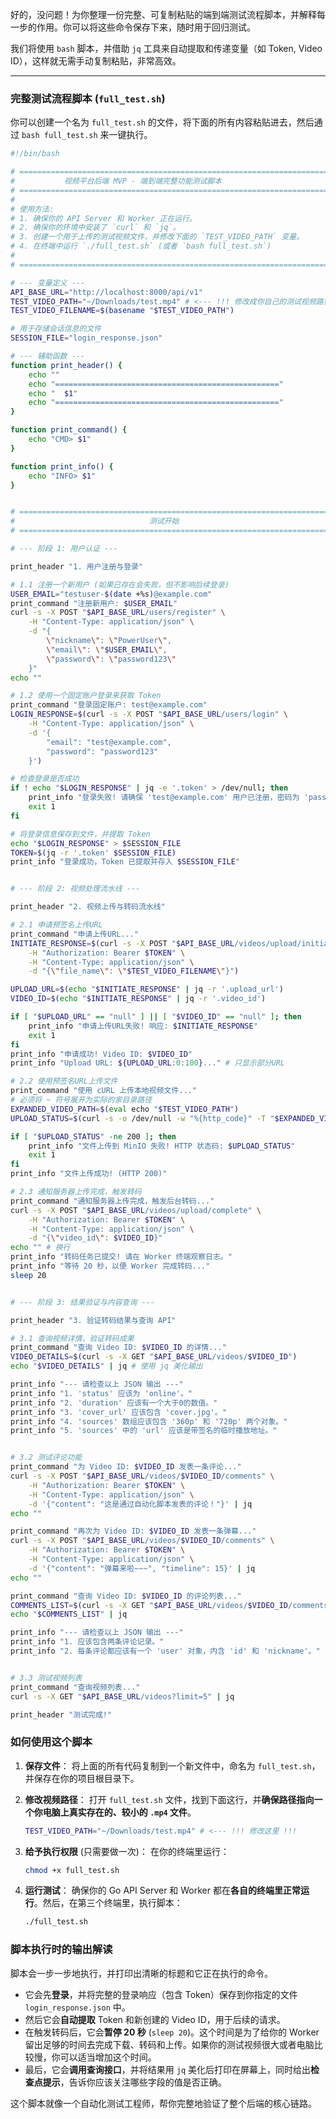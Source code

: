 好的，没问题！为你整理一份完整、可复制粘贴的端到端测试流程脚本，并解释每一步的作用。你可以将这些命令保存下来，随时用于回归测试。

我们将使用 `bash` 脚本，并借助 `jq` 工具来自动提取和传递变量（如 Token, Video ID），这样就无需手动复制粘贴，非常高效。

---

### **完整测试流程脚本 (`full_test.sh`)**

你可以创建一个名为 `full_test.sh` 的文件，将下面的所有内容粘贴进去，然后通过 `bash full_test.sh` 来一键执行。

```bash
#!/bin/bash

# ==============================================================================
#           视频平台后端 MVP - 端到端完整功能测试脚本
# ==============================================================================
#
# 使用方法:
# 1. 确保你的 API Server 和 Worker 正在运行。
# 2. 确保你的环境中安装了 `curl` 和 `jq`。
# 3. 创建一个用于上传的测试视频文件，并修改下面的 `TEST_VIDEO_PATH` 变量。
# 4. 在终端中运行 `./full_test.sh` (或者 `bash full_test.sh`)
#
# ==============================================================================

# --- 变量定义 ---
API_BASE_URL="http://localhost:8000/api/v1"
TEST_VIDEO_PATH="~/Downloads/test.mp4" # <--- !!! 修改成你自己的测试视频路径 !!!
TEST_VIDEO_FILENAME=$(basename "$TEST_VIDEO_PATH")

# 用于存储会话信息的文件
SESSION_FILE="login_response.json"

# --- 辅助函数 ---
function print_header() {
    echo ""
    echo "=================================================="
    echo "  $1"
    echo "=================================================="
}

function print_command() {
    echo "CMD> $1"
}

function print_info() {
    echo "INFO> $1"
}


# ==============================================================================
#                              测试开始
# ==============================================================================

# --- 阶段 1: 用户认证 ---

print_header "1. 用户注册与登录"

# 1.1 注册一个新用户 (如果已存在会失败，但不影响后续登录)
USER_EMAIL="testuser-$(date +%s)@example.com"
print_command "注册新用户: $USER_EMAIL"
curl -s -X POST "$API_BASE_URL/users/register" \
    -H "Content-Type: application/json" \
    -d "{
        \"nickname\": \"PowerUser\",
        \"email\": \"$USER_EMAIL\",
        \"password\": \"password123\"
    }"
echo ""

# 1.2 使用一个固定账户登录来获取 Token
print_command "登录固定账户: test@example.com"
LOGIN_RESPONSE=$(curl -s -X POST "$API_BASE_URL/users/login" \
    -H "Content-Type: application/json" \
    -d '{
        "email": "test@example.com",
        "password": "password123"
    }')

# 检查登录是否成功
if ! echo "$LOGIN_RESPONSE" | jq -e '.token' > /dev/null; then
    print_info "登录失败! 请确保 'test@example.com' 用户已注册，密码为 'password123'。"
    exit 1
fi

# 将登录信息保存到文件，并提取 Token
echo "$LOGIN_RESPONSE" > $SESSION_FILE
TOKEN=$(jq -r '.token' $SESSION_FILE)
print_info "登录成功，Token 已提取并存入 $SESSION_FILE"


# --- 阶段 2: 视频处理流水线 ---

print_header "2. 视频上传与转码流水线"

# 2.1 申请预签名上传URL
print_command "申请上传URL..."
INITIATE_RESPONSE=$(curl -s -X POST "$API_BASE_URL/videos/upload/initiate" \
    -H "Authorization: Bearer $TOKEN" \
    -H "Content-Type: application/json" \
    -d "{\"file_name\": \"$TEST_VIDEO_FILENAME\"}")

UPLOAD_URL=$(echo "$INITIATE_RESPONSE" | jq -r '.upload_url')
VIDEO_ID=$(echo "$INITIATE_RESPONSE" | jq -r '.video_id')

if [ "$UPLOAD_URL" == "null" ] || [ "$VIDEO_ID" == "null" ]; then
    print_info "申请上传URL失败! 响应: $INITIATE_RESPONSE"
    exit 1
fi
print_info "申请成功! Video ID: $VIDEO_ID"
print_info "Upload URL: ${UPLOAD_URL:0:100}..." # 只显示部分URL

# 2.2 使用预签名URL上传文件
print_command "使用 cURL 上传本地视频文件..."
# 必须将 ~ 符号展开为实际的家目录路径
EXPANDED_VIDEO_PATH=$(eval echo "$TEST_VIDEO_PATH")
UPLOAD_STATUS=$(curl -s -o /dev/null -w "%{http_code}" -T "$EXPANDED_VIDEO_PATH" "$UPLOAD_URL")

if [ "$UPLOAD_STATUS" -ne 200 ]; then
    print_info "文件上传到 MinIO 失败! HTTP 状态码: $UPLOAD_STATUS"
    exit 1
fi
print_info "文件上传成功! (HTTP 200)"

# 2.3 通知服务器上传完成，触发转码
print_command "通知服务器上传完成，触发后台转码..."
curl -s -X POST "$API_BASE_URL/videos/upload/complete" \
    -H "Authorization: Bearer $TOKEN" \
    -H "Content-Type: application/json" \
    -d "{\"video_id\": $VIDEO_ID}"
echo "" # 换行
print_info "转码任务已提交! 请在 Worker 终端观察日志。"
print_info "等待 20 秒，以便 Worker 完成转码..."
sleep 20


# --- 阶段 3: 结果验证与内容查询 ---

print_header "3. 验证转码结果与查询 API"

# 3.1 查询视频详情，验证转码成果
print_command "查询 Video ID: $VIDEO_ID 的详情..."
VIDEO_DETAILS=$(curl -s -X GET "$API_BASE_URL/videos/$VIDEO_ID")
echo "$VIDEO_DETAILS" | jq # 使用 jq 美化输出

print_info "--- 请检查以上 JSON 输出 ---"
print_info "1. 'status' 应该为 'online'。"
print_info "2. 'duration' 应该有一个大于0的数值。"
print_info "3. 'cover_url' 应该包含 'cover.jpg'。"
print_info "4. 'sources' 数组应该包含 '360p' 和 '720p' 两个对象。"
print_info "5. 'sources' 中的 'url' 应该是带签名的临时播放地址。"


# 3.2 测试评论功能
print_command "为 Video ID: $VIDEO_ID 发表一条评论..."
curl -s -X POST "$API_BASE_URL/videos/$VIDEO_ID/comments" \
    -H "Authorization: Bearer $TOKEN" \
    -H "Content-Type: application/json" \
    -d '{"content": "这是通过自动化脚本发表的评论！"}' | jq
echo ""

print_command "再次为 Video ID: $VIDEO_ID 发表一条弹幕..."
curl -s -X POST "$API_BASE_URL/videos/$VIDEO_ID/comments" \
    -H "Authorization: Bearer $TOKEN" \
    -H "Content-Type: application/json" \
    -d '{"content": "弹幕来啦~~~", "timeline": 15}' | jq
echo ""

print_command "查询 Video ID: $VIDEO_ID 的评论列表..."
COMMENTS_LIST=$(curl -s -X GET "$API_BASE_URL/videos/$VIDEO_ID/comments")
echo "$COMMENTS_LIST" | jq

print_info "--- 请检查以上 JSON 输出 ---"
print_info "1. 应该包含两条评论记录。"
print_info "2. 每条评论都应该有一个 'user' 对象，内含 'id' 和 'nickname'。"


# 3.3 测试视频列表
print_command "查询视频列表..."
curl -s -X GET "$API_BASE_URL/videos?limit=5" | jq

print_header "测试完成!"
```

### **如何使用这个脚本**

1.  **保存文件**：
    将上面的所有代码复制到一个新文件中，命名为 `full_test.sh`，并保存在你的项目根目录下。

2.  **修改视频路径**：
    打开 `full_test.sh` 文件，找到下面这行，并**确保路径指向一个你电脑上真实存在的、较小的 `.mp4` 文件**。
    ```bash
    TEST_VIDEO_PATH="~/Downloads/test.mp4" # <--- !!! 修改这里 !!!
    ```

3.  **给予执行权限** (只需要做一次)：
    在你的终端里运行：
    ```bash
    chmod +x full_test.sh
    ```

4.  **运行测试**：
    确保你的 Go API Server 和 Worker 都在**各自的终端里正常运行**。然后，在第三个终端里，执行脚本：
    ```bash
    ./full_test.sh
    ```

### **脚本执行时的输出解读**

脚本会一步一步地执行，并打印出清晰的标题和它正在执行的命令。

-   它会先**登录**，并将完整的登录响应（包含 Token）保存到你指定的文件 `login_response.json` 中。
-   然后它会**自动提取** Token 和新创建的 Video ID，用于后续的请求。
-   在触发转码后，它会**暂停 20 秒** (`sleep 20`)。这个时间是为了给你的 Worker 留出足够的时间去完成下载、转码和上传。如果你的测试视频很大或者电脑比较慢，你可以适当增加这个时间。
-   最后，它会**调用查询接口**，并将结果用 `jq` 美化后打印在屏幕上，同时给出**检查点提示**，告诉你应该关注哪些字段的值是否正确。

这个脚本就像一个自动化测试工程师，帮你完整地验证了整个后端的核心链路。